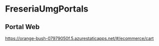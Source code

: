 # FreseriaUmgPortals

## Portal Web

https://orange-bush-07979050f.5.azurestaticapps.net/#/ecommerce/cart